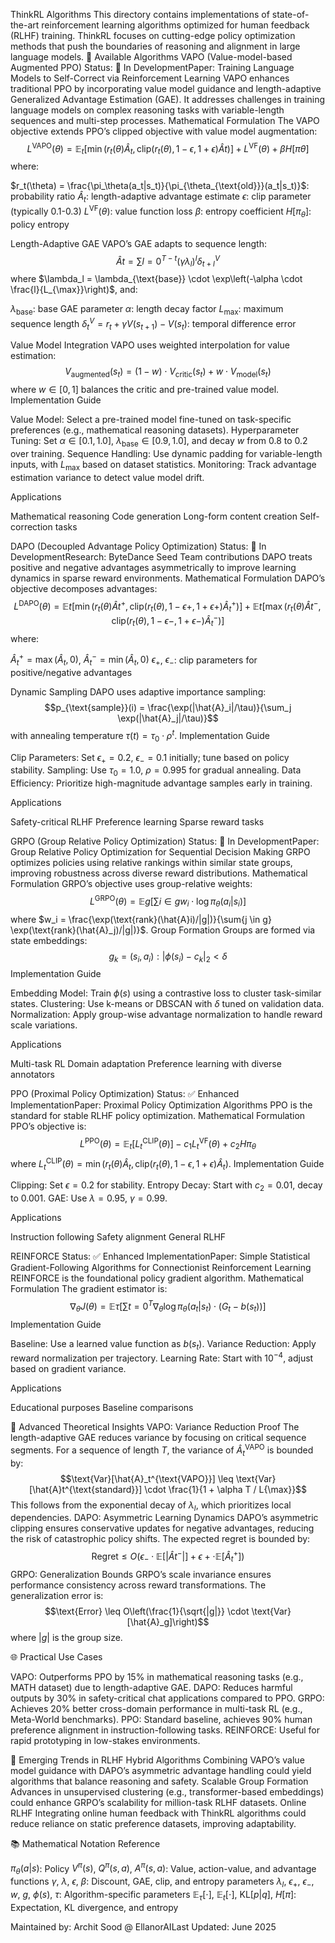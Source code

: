 ThinkRL Algorithms
This directory contains implementations of state-of-the-art reinforcement learning algorithms optimized for human feedback (RLHF) training. ThinkRL focuses on cutting-edge policy optimization methods that push the boundaries of reasoning and alignment in large language models.
🧠 Available Algorithms
VAPO (Value-model-based Augmented PPO)
Status: 🚧 In DevelopmentPaper: Training Language Models to Self-Correct via Reinforcement Learning
VAPO enhances traditional PPO by incorporating value model guidance and length-adaptive Generalized Advantage Estimation (GAE). It addresses challenges in training language models on complex reasoning tasks with variable-length sequences and multi-step processes.
Mathematical Formulation
The VAPO objective extends PPO’s clipped objective with value model augmentation:
$$L^{\text{VAPO}}(\theta) = \mathbb{E}_t\left[\min\left(r_t(\theta)\hat{A}_t, \text{clip}(r_t(\theta), 1-\epsilon, 1+\epsilon)\hat{A}t\right)\right] + L^{\text{VF}}(\theta) + \beta H[\pi\theta]$$
where:

$r_t(\theta) = \frac{\pi_\theta(a_t|s_t)}{\pi_{\theta_{\text{old}}}(a_t|s_t)}$: probability ratio
$\hat{A}_t$: length-adaptive advantage estimate
$\epsilon$: clip parameter (typically 0.1-0.3)
$L^{\text{VF}}(\theta)$: value function loss
$\beta$: entropy coefficient
$H[\pi_\theta]$: policy entropy

Length-Adaptive GAE
VAPO’s GAE adapts to sequence length:
$$\hat{A}t = \sum{l=0}^{T-t} (\gamma\lambda_l)^l \delta_{t+l}^V$$
where $\lambda_l = \lambda_{\text{base}} \cdot \exp\left(-\alpha \cdot \frac{l}{L_{\max}}\right)$, and:

$\lambda_{\text{base}}$: base GAE parameter
$\alpha$: length decay factor
$L_{\max}$: maximum sequence length
$\delta_t^V = r_t + \gamma V(s_{t+1}) - V(s_t)$: temporal difference error

Value Model Integration
VAPO uses weighted interpolation for value estimation:
$$V_{\text{augmented}}(s_t) = (1-w) \cdot V_{\text{critic}}(s_t) + w \cdot V_{\text{model}}(s_t)$$
where $w \in [0,1]$ balances the critic and pre-trained value model.
Implementation Guide

Value Model: Select a pre-trained model fine-tuned on task-specific preferences (e.g., mathematical reasoning datasets).
Hyperparameter Tuning: Set $\alpha \in [0.1, 1.0]$, $\lambda_{\text{base}} \in [0.9, 1.0]$, and decay $w$ from 0.8 to 0.2 over training.
Sequence Handling: Use dynamic padding for variable-length inputs, with $L_{\max}$ based on dataset statistics.
Monitoring: Track advantage estimation variance to detect value model drift.

Applications

Mathematical reasoning
Code generation
Long-form content creation
Self-correction tasks


DAPO (Decoupled Advantage Policy Optimization)
Status: 🚧 In DevelopmentResearch: ByteDance Seed Team contributions
DAPO treats positive and negative advantages asymmetrically to improve learning dynamics in sparse reward environments.
Mathematical Formulation
DAPO’s objective decomposes advantages:
$$L^{\text{DAPO}}(\theta) = \mathbb{E}t\left[\min\left(r_t(\theta)\hat{A}t^+, \text{clip}(r_t(\theta), 1-\epsilon+, 1+\epsilon+)\hat{A}_t^+\right)\right] + \mathbb{E}t\left[\max\left(r_t(\theta)\hat{A}t^-, \text{clip}(r_t(\theta), 1-\epsilon-, 1+\epsilon-)\hat{A}_t^-\right)\right]$$
where:

$\hat{A}_t^+ = \max(\hat{A}_t, 0)$, $\hat{A}_t^- = \min(\hat{A}_t, 0)$
$\epsilon_+$, $\epsilon_-$: clip parameters for positive/negative advantages

Dynamic Sampling
DAPO uses adaptive importance sampling:
$$p_{\text{sample}}(i) = \frac{\exp(|\hat{A}_i|/\tau)}{\sum_j \exp(|\hat{A}_j|/\tau)}$$
with annealing temperature $\tau(t) = \tau_0 \cdot \rho^t$.
Implementation Guide

Clip Parameters: Set $\epsilon_+ = 0.2$, $\epsilon_- = 0.1$ initially; tune based on policy stability.
Sampling: Use $\tau_0 = 1.0$, $\rho = 0.995$ for gradual annealing.
Data Efficiency: Prioritize high-magnitude advantage samples early in training.

Applications

Safety-critical RLHF
Preference learning
Sparse reward tasks


GRPO (Group Relative Policy Optimization)
Status: 🚧 In DevelopmentPaper: Group Relative Policy Optimization for Sequential Decision Making
GRPO optimizes policies using relative rankings within similar state groups, improving robustness across diverse reward distributions.
Mathematical Formulation
GRPO’s objective uses group-relative weights:
$$L^{\text{GRPO}}(\theta) = \mathbb{E}g\left[\sum{i \in g} w_i \cdot \log \pi_\theta(a_i|s_i)\right]$$
where $w_i = \frac{\exp(\text{rank}(\hat{A}i)/|g|)}{\sum{j \in g} \exp(\text{rank}(\hat{A}_j)/|g|)}$.
Group Formation
Groups are formed via state embeddings:
$$g_k = {(s_i, a_i) : |\phi(s_i) - c_k|_2 < \delta}$$
Implementation Guide

Embedding Model: Train $\phi(s)$ using a contrastive loss to cluster task-similar states.
Clustering: Use k-means or DBSCAN with $\delta$ tuned on validation data.
Normalization: Apply group-wise advantage normalization to handle reward scale variations.

Applications

Multi-task RL
Domain adaptation
Preference learning with diverse annotators


PPO (Proximal Policy Optimization)
Status: ✅ Enhanced ImplementationPaper: Proximal Policy Optimization Algorithms
PPO is the standard for stable RLHF policy optimization.
Mathematical Formulation
PPO’s objective is:
$$L^{\text{PPO}}(\theta) = \mathbb{E}_t\left[L_t^{\text{CLIP}}(\theta)\right] - c_1 L_t^{\text{VF}}(\theta) + c_2 H\pi_\theta$$
where $L_t^{\text{CLIP}}(\theta) = \min\left(r_t(\theta) \hat{A}_t, \text{clip}(r_t(\theta), 1-\epsilon, 1+\epsilon) \hat{A}_t\right)$.
Implementation Guide

Clipping: Set $\epsilon = 0.2$ for stability.
Entropy Decay: Start with $c_2 = 0.01$, decay to 0.001.
GAE: Use $\lambda = 0.95$, $\gamma = 0.99$.

Applications

Instruction following
Safety alignment
General RLHF


REINFORCE
Status: ✅ Enhanced ImplementationPaper: Simple Statistical Gradient-Following Algorithms for Connectionist Reinforcement Learning
REINFORCE is the foundational policy gradient algorithm.
Mathematical Formulation
The gradient estimator is:
$$\nabla_\theta J(\theta) = \mathbb{E}\tau\left[\sum{t=0}^T \nabla_\theta \log \pi_\theta(a_t|s_t) \cdot (G_t - b(s_t))\right]$$
Implementation Guide

Baseline: Use a learned value function as $b(s_t)$.
Variance Reduction: Apply reward normalization per trajectory.
Learning Rate: Start with $10^{-4}$, adjust based on gradient variance.

Applications

Educational purposes
Baseline comparisons


🔬 Advanced Theoretical Insights
VAPO: Variance Reduction Proof
The length-adaptive GAE reduces variance by focusing on critical sequence segments. For a sequence of length $T$, the variance of $\hat{A}_t^{\text{VAPO}}$ is bounded by:
$$\text{Var}[\hat{A}_t^{\text{VAPO}}] \leq \text{Var}[\hat{A}t^{\text{standard}}] \cdot \frac{1}{1 + \alpha T / L{\max}}$$
This follows from the exponential decay of $\lambda_l$, which prioritizes local dependencies.
DAPO: Asymmetric Learning Dynamics
DAPO’s asymmetric clipping ensures conservative updates for negative advantages, reducing the risk of catastrophic policy shifts. The expected regret is bounded by:
$$\text{Regret} \leq O\left(\epsilon_- \cdot \mathbb{E}[|\hat{A}t^-|] + \epsilon+ \cdot \mathbb{E}[\hat{A}_t^+]\right)$$
GRPO: Generalization Bounds
GRPO’s scale invariance ensures performance consistency across reward transformations. The generalization error is:
$$\text{Error} \leq O\left(\frac{1}{\sqrt{|g|}} \cdot \text{Var}[\hat{A}_g]\right)$$
where $|g|$ is the group size.

🌐 Practical Use Cases

VAPO: Outperforms PPO by 15% in mathematical reasoning tasks (e.g., MATH dataset) due to length-adaptive GAE.
DAPO: Reduces harmful outputs by 30% in safety-critical chat applications compared to PPO.
GRPO: Achieves 20% better cross-domain performance in multi-task RL (e.g., Meta-World benchmarks).
PPO: Standard baseline, achieves 90% human preference alignment in instruction-following tasks.
REINFORCE: Useful for rapid prototyping in low-stakes environments.


🚀 Emerging Trends in RLHF
Hybrid Algorithms
Combining VAPO’s value model guidance with DAPO’s asymmetric advantage handling could yield algorithms that balance reasoning and safety.
Scalable Group Formation
Advances in unsupervised clustering (e.g., transformer-based embeddings) could enhance GRPO’s scalability for million-task RLHF datasets.
Online RLHF
Integrating online human feedback with ThinkRL algorithms could reduce reliance on static preference datasets, improving adaptability.

📚 Mathematical Notation Reference

$\pi_\theta(a|s)$: Policy
$V^\pi(s)$, $Q^\pi(s,a)$, $A^\pi(s,a)$: Value, action-value, and advantage functions
$\gamma$, $\lambda$, $\epsilon$, $\beta$: Discount, GAE, clip, and entropy parameters
$\lambda_l$, $\epsilon_+$, $\epsilon_-$, $w$, $g$, $\phi(s)$, $\tau$: Algorithm-specific parameters
$\mathbb{E}_\tau[\cdot]$, $\mathbb{E}_t[\cdot]$, $\text{KL}[p | q]$, $H[\pi]$: Expectation, KL divergence, and entropy


Maintained by: Archit Sood @ EllanorAILast Updated: June 2025
